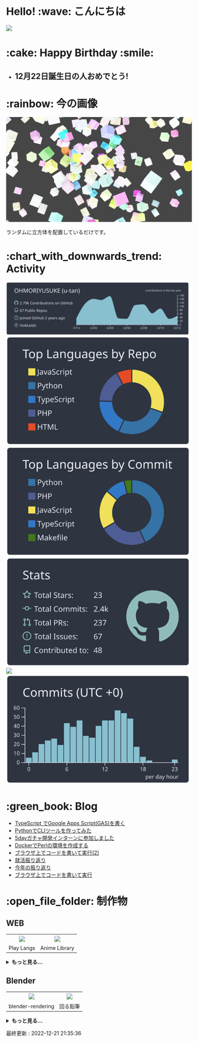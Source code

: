 # Hello! \:wave: こんにちは

![](https://count.getloli.com/get/@u-tan?theme=rule34)

# \:cake: Happy Birthday \:smile:

<!--imats-birthday-->

<ul><li><h2>12月22日誕生日の人おめでとう!</h2></li></ul><!--2022-12-22 00:12:17-->

<!--imats-birthday-->

# \:rainbow: 今の画像

![画像](./img/anim0000.png)

ランダムに立方体を配置しているだけです。

# \:chart_with_downwards_trend: Activity

[![](https://raw.githubusercontent.com/OHMORIYUSUKE/OHMORIYUSUKE/main/profile-summary-card-output/nord_dark/0-profile-details.svg)](https://github.com/vn7n24fzkq/github-profile-summary-cards)
[![](https://raw.githubusercontent.com/OHMORIYUSUKE/OHMORIYUSUKE/main/profile-summary-card-output/nord_dark/1-repos-per-language.svg)](https://github.com/vn7n24fzkq/github-profile-summary-cards) [![](https://raw.githubusercontent.com/OHMORIYUSUKE/OHMORIYUSUKE/main/profile-summary-card-output/nord_dark/2-most-commit-language.svg)](https://github.com/vn7n24fzkq/github-profile-summary-cards)
[![](https://raw.githubusercontent.com/OHMORIYUSUKE/OHMORIYUSUKE/main/profile-summary-card-output/nord_dark/3-stats.svg)](https://github.com/vn7n24fzkq/github-profile-summary-cards) [![](./4-productive-time.svg)](https://github.com/vn7n24fzkq/github-profile-summary-cards)[![](https://raw.githubusercontent.com/OHMORIYUSUKE/OHMORIYUSUKE/main/profile-summary-card-output/nord_dark/4-productive-time.svg)](https://github.com/vn7n24fzkq/github-profile-summary-cards)

# \:green_book: Blog

<!-- BLOG-POST-LIST:START -->
- [TypeScript でGoogle Apps Script&lpar;GAS&rpar;を書く](https://zenn.dev/u_tan/articles/c813e6f8255296)
- [PythonでCLIツールを作ってみた](https://zenn.dev/u_tan/articles/dca8c4539b4e13)
- [5dayガチャ開発インターンに参加しました](https://zenn.dev/u_tan/articles/8c04a33586f7e6)
- [DockerでPerlの環境を作成する](https://zenn.dev/u_tan/articles/a270b1321a6ea2)
- [ブラウザ上でコードを書いて実行&lpar;2&rpar;](https://zenn.dev/u_tan/articles/775af6ee0e9e77)
- [就活振り返り](https://zenn.dev/u_tan/articles/bd72f3719329ab)
- [今年の振り返り](https://zenn.dev/u_tan/articles/8d6dcac659a564)
- [ブラウザ上でコードを書いて実行](https://zenn.dev/u_tan/articles/f351dc7e84e6f3)
<!-- BLOG-POST-LIST:END -->

# \:open_file_folder: 制作物

## WEB

<!--works-Web-->

<table><tr><th><a href=https://github.com/OHMORIYUSUKE/play-langs><img src=https://images.microcms-assets.io/assets/440b9bbd003d40c49f24485329b6243b/4c2328f057c74447a482791b435fe0db/%E7%84%A1%E9%A1%8C.png></a></th><th><a href=https://animes-library.netlify.app/><img src=https://images.microcms-assets.io/assets/440b9bbd003d40c49f24485329b6243b/a305c5de4d9d41ebbaa5e0b19c7b4c54/%E7%84%A1%E9%A1%8C%20(5).png></a></th></tr><tr><td>Play Langs</td><td>Anime Library</td></tr></table><details><summary><b>もっと見る...</b></summary><table><tr><th><a href=https://github.com/OHMORIYUSUKE/KemonoFriend-LineBot><img src=https://images.microcms-assets.io/assets/440b9bbd003d40c49f24485329b6243b/c295bc2c4667411c8edcfb87bd25b986/Screenshot_20210719-055222_LINE.jpg></a></th><th><a href=https://yours-tube.netlify.app/><img src=https://images.microcms-assets.io/assets/440b9bbd003d40c49f24485329b6243b/4a406cc935e344c58527fc52cc9a1f77/youtubeapp.png></a></th></tr><tr><td>サーバルBOT</td><td>YouTubeもどき</td></tr><tr><th><a href=https://share.streamlit.io/ohmoriyusuke/trimming-opencv-streamlit/main.py><img src=https://images.microcms-assets.io/assets/440b9bbd003d40c49f24485329b6243b/5d38c1e3a4c446bc925639bff53882bb/opencv.png></a></th><th><a href=https://nicotube.netlify.app/><img src=https://images.microcms-assets.io/assets/440b9bbd003d40c49f24485329b6243b/5ef6013fe6854822b5f152910fcf2580/niconicoapp.png></a></th></tr><tr><td>顔認識トリミングアプリ</td><td>niconico動画もどき</td></tr><tr><th><a href=http://utan.php.xdomain.jp/blog/><img src=https://images.microcms-assets.io/assets/440b9bbd003d40c49f24485329b6243b/d32889804f1f4eca8d87606426a083bb/1.png></a></th><th><a href=http://utan.php.xdomain.jp/animeapi/react/><img src=https://images.microcms-assets.io/assets/440b9bbd003d40c49f24485329b6243b/185d3ecb0995455dbc753a6b5e389fbb/animeapiReact.png></a></th></tr><tr><td>自作ブログサイト(PHP)</td><td>アニメで振り返ろう</td></tr><tr><th><a href=https://portfolio-puce-beta.vercel.app><img src=https://images.microcms-assets.io/assets/440b9bbd003d40c49f24485329b6243b/7257fc69060843018665dc21d5cee924/2.png></a></th><th><a href=https://share.streamlit.io/ohmoriyusuke/numberjudge_streamlit/main.py><img src=https://images.microcms-assets.io/assets/440b9bbd003d40c49f24485329b6243b/c6fe0913d4904dbeb1add037c433a8de/number_judge.png></a></th></tr><tr><td>本ポートフォリオサイト</td><td>数字判定アプリ</td></tr><tr><th><a href=http://utan.php.xdomain.jp><img src=https://images.microcms-assets.io/assets/440b9bbd003d40c49f24485329b6243b/2fcf9abddd6f4d81a9c420ddddd9eab4/portfolio.png></a></th><th><a href=https://ohmoriyusuke.github.io/sinnkeisuizyaku/><img src=https://images.microcms-assets.io/assets/440b9bbd003d40c49f24485329b6243b/8fd84640e3034eb1b587e803558fa543/sinnkei.png></a></th></tr><tr><td>旧ポートフォリオサイト</td><td>神経衰弱</td></tr><tr><th><a href=https://ohmoriyusuke.github.io/nazonazo/><img src=https://images.microcms-assets.io/assets/440b9bbd003d40c49f24485329b6243b/0ba99f1b7c3341ca99091125dc831fc6/nazonazo.png></a></th><th><a href=http://utan.html.xdomain.jp/portfolio-react/><img src=https://images.microcms-assets.io/assets/440b9bbd003d40c49f24485329b6243b/83b192dcf9ca44ed9d68385fbc537a0b/reactPortfolio.png></a></th></tr><tr><td>なぞなぞゲーム</td><td>React ポートフォリオサイト</td></tr><tr><th><a href=https://script.google.com/macros/s/AKfycbyvAjqS_1QXEkxeIvZmsg7jfISeN0zHxx3_SqUrtrdDGooZ8cWA/exec#item-2><img src=https://images.microcms-assets.io/assets/440b9bbd003d40c49f24485329b6243b/91b56a179e4c413a8c34ce834cb41baf/GAS.png></a></th><th><a href=https://react-tutorial-745ce.web.app/><img src=https://images.microcms-assets.io/assets/440b9bbd003d40c49f24485329b6243b/2f8fcf17a0e84922837a3582aa29a72e/react.png></a></th></tr><tr><td>千歳市 今週のおすすめ飲食店</td><td>Cute Dog Images</td></tr><tr><th><a href=https://www.youtube.com/watch?v=lORBuu9vzmU><img src=https://images.microcms-assets.io/assets/440b9bbd003d40c49f24485329b6243b/813cc8d0e32a41a0a0022d42f98da85d/PHP_hitokoto.png></a></th><th><a href=http://utan.php.xdomain.jp/lovelivedatabase/react/><img src=https://images.microcms-assets.io/assets/440b9bbd003d40c49f24485329b6243b/fc7d5bfa4865445a8d34b02a90e950cb/loveliveapi.png></a></th></tr><tr><td>ひとこと掲示板</td><td>ラブライブライブラリ</td></tr></table></details>

<!--works-Web-->

## Blender

<!--works-Blender-->

<table><tr><th><a href=https://github.com/OHMORIYUSUKE/blender-rendering><img src=https://images.microcms-assets.io/assets/440b9bbd003d40c49f24485329b6243b/aad97b32b9c04657a4304e77ba599a06/%E7%84%A1%E9%A1%8C.png></a></th><th><a href=https://www.youtube.com/watch?v=eErDw8c0jqs><img src=https://images.microcms-assets.io/assets/440b9bbd003d40c49f24485329b6243b/490a1dd21b5e4e248f6b75f2b48f72d6/B-10.jpg></a></th></tr><tr><td>blender-rendering</td><td>回る鉛筆</td></tr></table><details><summary><b>もっと見る...</b></summary><table><tr><th><a href=https://www.youtube.com/watch?v=ZVnRFE259mE><img src=https://images.microcms-assets.io/assets/440b9bbd003d40c49f24485329b6243b/0f12e534f952403db864bb1ce2cdd937/B-4.jpg></a></th><th><a href=https://www.youtube.com/watch?v=vg5-AqyFkJI><img src=https://images.microcms-assets.io/assets/440b9bbd003d40c49f24485329b6243b/4ce71a26322d44e59559ce3a6fecb8e8/B-5.jpg></a></th></tr><tr><td>アイドル</td><td>おばけ</td></tr><tr><th><a href=https://www.youtube.com/watch?v=q1ZI4Eyx-8U><img src=https://images.microcms-assets.io/assets/440b9bbd003d40c49f24485329b6243b/08f0f631e64c4a96949c0baa73ec008b/B-7.jpg></a></th><th><a href=https://www.youtube.com/watch?v=wfmFSgXmY3Y><img src=https://images.microcms-assets.io/assets/440b9bbd003d40c49f24485329b6243b/4a5a9c8145b24e70aade1a343abbc447/B-6.jpg></a></th></tr><tr><td>積み木の汽車</td><td>洞窟探索</td></tr><tr><th><a href=https://www.youtube.com/watch?v=Nrx_qj47SY8><img src=https://images.microcms-assets.io/assets/440b9bbd003d40c49f24485329b6243b/172315baeec74684b99e0e3284481212/B-19.jpg></a></th><th><a href=https://www.youtube.com/watch?v=7CINX7AiHhU><img src=https://images.microcms-assets.io/assets/440b9bbd003d40c49f24485329b6243b/b3e474740221435890d94496c3032222/B-8.jpg></a></th></tr><tr><td>コーヒーカップ</td><td>宇宙</td></tr><tr><th><a href=https://www.youtube.com/watch?v=0XiMf7iatxI><img src=https://images.microcms-assets.io/assets/440b9bbd003d40c49f24485329b6243b/26863c3b4bca4d4a96833b812f85839a/B-20.jpg></a></th><th><a href=http://utan.php.xdomain.jp/images/blender-png/B-12.png><img src=https://images.microcms-assets.io/assets/440b9bbd003d40c49f24485329b6243b/1094dc4e93c040b3b5082496e99bbbea/B-12.png></a></th></tr><tr><td>カーテンと風</td><td>ドーナツ</td></tr><tr><th><a href=https://www.youtube.com/watch?v=kNs44YHbatg&feature=youtu.be><img src=https://images.microcms-assets.io/assets/440b9bbd003d40c49f24485329b6243b/3e1effc757db4c698523ae9569895313/B-1.jpg></a></th><th><a href=https://www.youtube.com/watch?v=RxTdxMVuMyc><img src=https://images.microcms-assets.io/assets/440b9bbd003d40c49f24485329b6243b/fdd706526f07412d9e3e89256aa284b4/B-3.jpg></a></th></tr><tr><td>ネコ型ロボット</td><td>ちびロボ</td></tr></table></details>

<!--works-Blender-->

<!--works-GetDtataTime-->

最終更新 : 2022-12-21 21:35:36

<!--works-GetDtataTime-->
